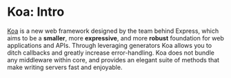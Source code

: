 # Koa: Intro

[Koa](http://koajs.com/) is a new web framework designed by the team behind Express, which aims to be a **smaller**, more **expressive**, and more **robust** foundation for web applications and APIs. Through leveraging generators Koa allows you to ditch callbacks and greatly increase error-handling. Koa does not bundle any middleware within core, and provides an elegant suite of methods that make writing servers fast and enjoyable.